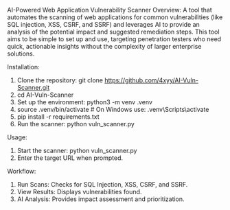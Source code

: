 AI-Powered Web Application Vulnerability Scanner
Overview: A tool that automates the scanning of web applications for common vulnerabilities (like SQL injection, XSS, CSRF, and SSRF) and leverages AI to provide an analysis of the potential impact and suggested remediation steps. This tool aims to be simple to set up and use, targeting penetration testers who need quick, actionable insights without the complexity of larger enterprise solutions.

Installation:
1. Clone the repository: git clone https://github.com/4xyy/AI-Vuln-Scanner.git
2. cd AI-Vuln-Scanner
3. Set up the environment: python3 -m venv .venv
4. source .venv/bin/activate  # On Windows use: .venv\Scripts\activate
5. pip install -r requirements.txt
6. Run the scanner: python vuln_scanner.py

Usage:
1. Start the scanner: python vuln_scanner.py  
2. Enter the target URL when prompted.

Workflow:
1. Run Scans: Checks for SQL Injection, XSS, CSRF, and SSRF.
2. View Results: Displays vulnerabilities found.
3. AI Analysis: Provides impact assessment and prioritization.
